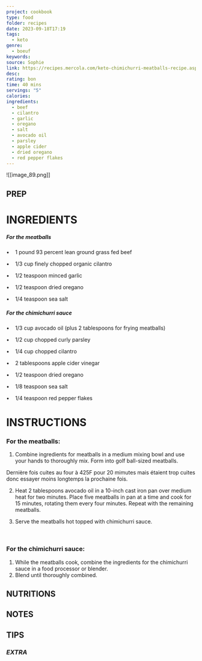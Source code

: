 ```yaml
---
project: cookbook
type: food
folder: recipes
date: 2023-09-18T17:19
tags:
  - keto
genre:
  - boeuf
keywords: 
source: Sophie
link: https://recipes.mercola.com/keto-chimichurri-meatballs-recipe.aspx?utm_source=dnl&utm_medium=email&utm_content=art2&utm_campaign=20181104Z1_UCM&et_cid=DM245312&et_rid=461637329
desc: 
rating: bon
time: 40 mins
servings: "5"
calories: 
ingredients:
  - beef
  - cilantro
  - garlic
  - oregano
  - salt
  - avocado oil
  - parsley
  - apple cider
  - dried oregano
  - red pepper flakes
---
```


![[image_89.png]]

## PREP


# INGREDIENTS

##### **For the meatballs**

•    1 pound 93 percent lean ground grass fed beef

•    1/3 cup finely chopped organic cilantro

•    1/2 teaspoon minced garlic

•    1/2 teaspoon dried oregano

•    1/4 teaspoon sea salt

##### **For the chimichurri sauce**

•    1/3 cup avocado oil (plus 2 tablespoons for frying meatballs)

•    1/2 cup chopped curly parsley

•    1/4 cup chopped cilantro

•    2 tablespoons apple cider vinegar

•    1/2 teaspoon dried oregano

•    1/8 teaspoon sea salt

•    1/4 teaspoon red pepper flakes



# INSTRUCTIONS

### For the meatballs:

1. Combine ingredients for meatballs in a medium mixing bowl and use your hands to thoroughly mix. Form into golf ball-sized meatballs.

Dernière fois cuites au four à 425F pour 20 mimutes mais étaient trop cuites donc essayer moins longtemps la prochaine fois.

2. Heat 2 tablespoons avocado oil in a 10-inch cast iron pan over medium heat for two minutes. Place five meatballs in pan at a time and cook for 15 minutes, rotating them every four minutes. Repeat with the remaining meatballs.

3. Serve the meatballs hot topped with chimichurri sauce.

  
### For the chimichurri sauce:

1. While the meatballs cook, combine the ingredients for the chimichurri sauce in a food processor or blender.
2. Blend until thoroughly combined.

## NUTRITIONS



## NOTES



## TIPS



### *EXTRA*



